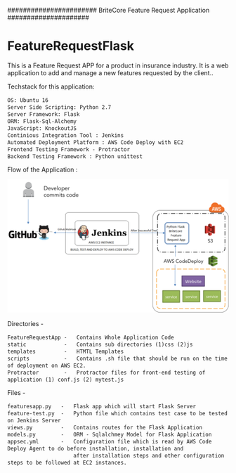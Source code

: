 ####################### BriteCore Feature Request Application #####################

# FeatureRequestFlask

This is a Feature Request APP for a product in insurance industry. It is a web application to add and manage a new features requested by the client..

Techstack for this application:


    OS: Ubuntu 16
    Server Side Scripting: Python 2.7
    Server Framework: Flask
    ORM: Flask-Sql-Alchemy
    JavaScript: KnockoutJS
    Continious Integration Tool : Jenkins
    Automated Deployment Platform : AWS Code Deploy with EC2
    Frontend Testing Framework - Protractor
    Backend Testing Framework : Python unittest
    
    
  Flow of the Application :
  
      
  ![alt text](https://github.com/hirenanandwani/demo/blob/master/BriteCoreCICD.png)
  
   
    
  Directories -
  
    FeatureRequestApp -   Contains Whole Application Code
    static            -   Contains sub directories (1)css (2)js
    templates         -   HTMTL Templates
    scripts           -   Contains .sh file that should be run on the time of deployment on AWS EC2.
    Protractor        -   Protractor files for front-end testing of application (1) conf.js (2) mytest.js
    
  Files -
  
    featuresapp.py   -   Flask app which will start Flask Server
    feature-test.py  -   Python file which contains test case to be tested on Jenkins Server
    views.py         -   Contains routes for the Flask Application
    models.py        -   ORM - Sqlalchmey Model for Flask Application
    appsec.yml       -   Configuration file which is read by AWS Code Deploy Agent to do before installation, installation and
                         after installation steps and other configuration steps to be followed at EC2 instances.
    
    
    
    
